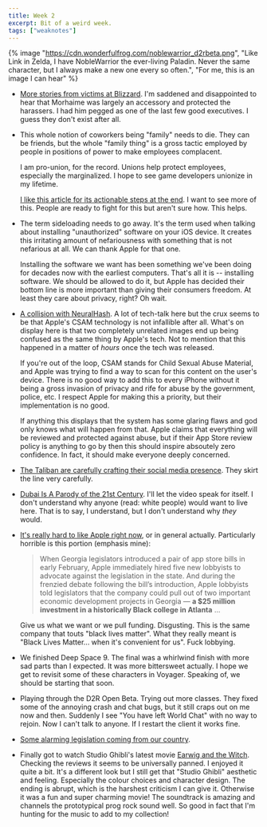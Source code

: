 ```yaml
---
title: Week 2
excerpt: Bit of a weird week.
tags: ["weaknotes"]
---
```


{% image "https://cdn.wonderfulfrog.com/noblewarrior_d2rbeta.png", "Like Link in Zelda, I have NobleWarrior the ever-living Paladin. Never the same character, but I always make a new one every so often.", "For me, this is an image I can hear" %}

- [More stories from victims at Blizzard]. I'm saddened and disappointed to hear that Morhaime was largely an accessory and protected the harassers. I had him pegged as one of the last few good executives. I guess they don't exist after all.

- This whole notion of coworkers being "family" needs to die. They can be friends, but the whole "family thing" is a gross tactic employed by people in positions of power to make employees complacent.

  I am pro-union, for the record. Unions help protect employees, especially the marginalized. I hope to see game developers unionize in my lifetime.

  [I like this article for its actionable steps at the end]. I want to see more of this. People are ready to fight for this but aren't sure how. This helps.

- The term sideloading needs to go away. It's the term used when talking about installing "unauthorized" software on your iOS device. It creates this irritating amount of nefariousness with something that is not nefarious at all. We can thank Apple for that one.

  Installing the software we want has been something we've been doing for decades now with the earliest computers. That's all it is -- installing software. We should be allowed to do it, but Apple has decided their bottom line is more important than giving their consumers freedom. At least they care about privacy, right? Oh wait.

- [A collision with NeuralHash]. A lot of tech-talk here but the crux seems to be that Apple's CSAM technology is not infallible after all. What's on display here is that two completely unrelated images end up being confused as the same thing by Apple's tech. Not to mention that this happened in a matter of _hours_ once the tech was released.

  If you're out of the loop, CSAM stands for Child Sexual Abuse Material, and Apple was trying to find a way to scan for this content on the user's device. There is no good way to add this to every iPhone without it being a gross invasion of privacy and rife for abuse by the government, police, etc. I respect Apple for making this a priority, but their implementation is no good.

  If anything this displays that the system has some glaring flaws and god only knows what will happen from that. Apple claims that everything will be reviewed and protected against abuse, but if their App Store review policy is anything to go by then this should inspire absoutely zero confidence. In fact, it should make everyone deeply concerned.

- [The Taliban are carefully crafting their social media presence]. They skirt the line very carefully.

- [Dubai Is A Parody of the 21st Century]. I'll let the video speak for itself. I don't understand why anyone (read: white people) would want to live here. That is to say, I understand, but I don't understand why _they_ would.

- [It's really hard to like Apple right now], or in general actually. Particularly horrible is this portion (emphasis mine):

  > When Georgia legislators introduced a pair of app store bills in early February, Apple immediately hired five new lobbyists to advocate against the legislation in the state. And during the frenzied debate following the bill’s introduction, Apple lobbyists told legislators that the company could pull out of two important economic development projects in Georgia — **a $25 million investment in a historically Black college in Atlanta** ...

  Give us what we want or we pull funding. Disgusting. This is the same company that touts "black lives matter". What they really meant is "Black Lives Matter... when it's convenient for us". Fuck lobbying.

- We finished Deep Space 9. The final was a whirlwind finish with more sad parts than I expected. It was more bittersweet actually. I hope we get to revisit some of these characters in Voyager. Speaking of, we should be starting that soon.

- Playing through the D2R Open Beta. Trying out more classes. They fixed some of the annoying crash and chat bugs, but it still craps out on me now and then. Suddenly I see "You have left World Chat" with no way to rejoin. Now I can't talk to anyone. If I restart the client it works fine.

- [Some alarming legislation coming from our country].

- Finally got to watch Studio Ghibli's latest movie [Earwig and the Witch]. Checking the reviews it seems to be universally panned. I enjoyed it quite a bit. It's a different look but I still get that "Studio Ghibli" aesthetic and feeling. Especially the colour choices and character design. The ending is abrupt, which is the harshest criticism I can give it. Otherwise it was a fun and super charming movie! The soundtrack is amazing and channels the prototypical prog rock sound well. So good in fact that I'm hunting for the music to add to my collection!

[more stories from victims at blizzard]: https://www.upcomer.com/activision-blizzards-lawsuit-may-force-change/
[i like this article for its actionable steps at the end]: https://www.polygon.com/22627759/activision-blizzard-lawsuit-games-worker-unions-labor-organizing
[a collision with neuralhash]: https://mjtsai.com/blog/2021/08/18/neuralhash-implementation-and-collision/
[the taliban are carefully crafting their social media presence]: https://www.washingtonpost.com/technology/2021/08/18/taliban-social-media-success/
[dubai is a parody of the 21st century]: https://www.youtube.com/watch?v=SacQ2YdVOyk
[it's really hard to like apple right now]: https://www.politico.com/news/2021/08/20/apple-takes-on-state-legislatures-georgia-50629
[some alarming legislation coming from our country]: https://www.politico.com/news/2021/08/20/apple-takes-on-state-legislatures-georgia-50629
[earwig and the witch]: https://www.imdb.com/title/tt12441478/
